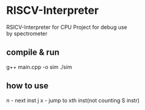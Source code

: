# RISCV-Interpreter
RSICV-Interpreter for CPU Project for debug use  
by spectrometer

## compile & run
g++ main.cpp -o sim
./sim

## how to use
n   - next inst
j x - jump to xth inst(not counting S instr)

